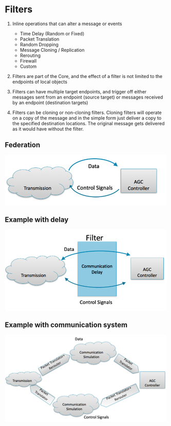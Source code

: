 # Filters

1.  Inline operations that can alter a message or events

    - Time Delay (Random or Fixed)
    - Packet Translation
    - Random Dropping
    - Message Cloning / Replication
    - Rerouting
    - Firewall
    - Custom

2.  Filters are part of the Core, and the effect of a filter is not
    limited to the endpoints of local objects

3.  Filters can have multiple target endpoints, and trigger off either messages sent from an endpoint (source target) or messages received by an endpoint (destination targets)

4.  Filters can be cloning or non-cloning filters. Cloning filters will operate on a copy of the message and in the simple form just deliver a copy to the specified destination locations. The original message gets delivered as it would have without the filter.

## Federation

![Federate communication](../img/federation.png)

## Example with delay

![Federate communication with a delay filter](../img/filter-delay.png)

## Example with communication system

![Federate communication with a communication simulator](../img/filter-comm-system.png)
